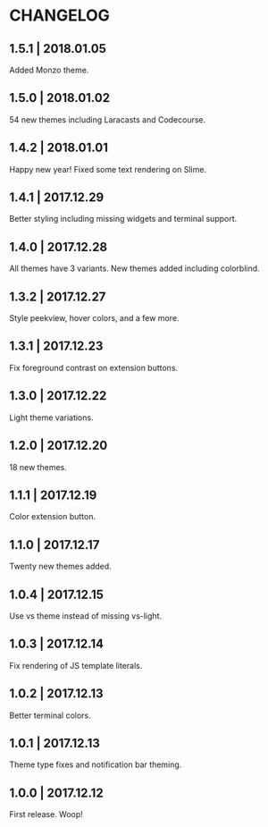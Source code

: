 # CHANGELOG

## 1.5.1 | 2018.01.05

Added Monzo theme.

## 1.5.0 | 2018.01.02

54 new themes including Laracasts and Codecourse.

## 1.4.2 | 2018.01.01

Happy new year! Fixed some text rendering on Slime.

## 1.4.1 | 2017.12.29

Better styling including missing widgets and terminal support.

## 1.4.0 | 2017.12.28

All themes have 3 variants. New themes added including colorblind.

## 1.3.2 | 2017.12.27

Style peekview, hover colors, and a few more.

## 1.3.1 | 2017.12.23

Fix foreground contrast on extension buttons.

## 1.3.0 | 2017.12.22

Light theme variations.

## 1.2.0 | 2017.12.20

18 new themes.

## 1.1.1 | 2017.12.19

Color extension button.

## 1.1.0 | 2017.12.17

Twenty new themes added.

## 1.0.4 | 2017.12.15

Use vs theme instead of missing vs-light.

## 1.0.3 | 2017.12.14

Fix rendering of JS template literals.

## 1.0.2 | 2017.12.13

Better terminal colors.

## 1.0.1 | 2017.12.13

Theme type fixes and notification bar theming.

## 1.0.0 | 2017.12.12

First release. Woop!